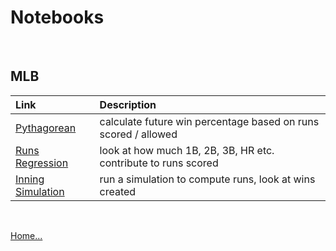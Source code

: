# Notebooks

<br/>

## MLB

| Link                                             | Description                                                    |
| :----------------------------------------------- | :------------------------------------------------------------- |
| [Pythagorean]('./mlb/pythagorean.ipynb')         | calculate future win percentage based on runs scored / allowed |
| [Runs Regression]('./mlb/runs_regression.ipynb') | look at how much 1B, 2B, 3B, HR etc. contribute to runs scored |
| [Inning Simulation](./mlb/rc_sim.ipynb)          | run a simulation to compute runs, look at wins created         |

<br />

[Home...](../README.md)
